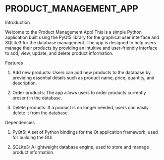 # PRODUCT_MANAGEMENT_APP

Introduction

Welcome to the Product Management App! This is a simple Python application built using the PyQt5 library for the graphical user interface and SQLite3 for the database management. The app is designed to help users manage their products by providing an intuitive and user-friendly interface to add, view, update, and delete product information.

Features

1. Add new products: Users can add new products to the database by providing essential details such as product name, price, quantity, and description.

2. Order products: The app allows users to order products currently present in the database.

3. Delete products: If a product is no longer needed, users can easily delete it from the database.

Dependencies

1. PyQt5: A set of Python bindings for the Qt application framework, used for building the GUI.

2. SQLite3: A lightweight database engine, used to store and manage product information.
